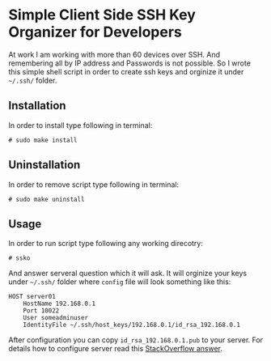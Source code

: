 # Simple Client Side SSH Key Organizer for Developers

At work I am working with more than 60 devices over SSH. And remembering all 
by IP address and Passwords is not possible. So I wrote this simple shell 
script in order to create ssh keys and orginize it under `~/.ssh/` folder.

## Installation
In order to install type following in terminal:
```
# sudo make install
```

## Uninstallation
In order to remove script type following in terminal:
```
# sudo make uninstall
```

## Usage
In order to run script type following any working direcotry:
```
# ssko
```
And answer serveral question which it will ask. It will orginize your keys
under `~/.ssh/` folder where `config` file will look something like this:
```
HOST server01
	HostName 192.168.0.1
	Port 10022
	User someadminuser
	IdentityFile ~/.ssh/host_keys/192.168.0.1/id_rsa_192.168.0.1
```

After configuration you can copy `id_rsa_192.168.0.1.pub` to your server.
For details how to configure server read this [StackOverflow answer](http://serverfault.com/questions/313465/is-a-central-location-for-authorized-keys-a-good-idea).
